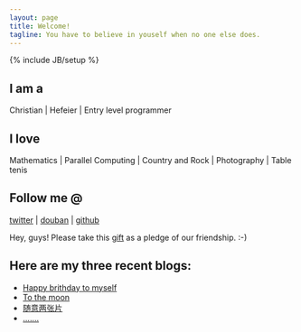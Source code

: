 ```yaml
---
layout: page
title: Welcome!
tagline: You have to believe in youself when no one else does.
---
```

{% include JB/setup %}

## I am a
Christian | Hefeier | Entry level programmer

## I love
Mathematics | Parallel Computing | Country and Rock | Photography | Table tenis

## Follow me @
[twitter](https://twitter.com/ailurus1991) | [douban](http://www.douban.com/people/ailurus1991/) | [github](https://github.com/pandachow)

Hey, guys! Please take this [gift](/assets/files/misc/gift.gif) as a pledge of our friendship. :-)

## Here are my three recent blogs:
* [Happy brithday to myself](http://xiaoxiongmao.me/life/2013/04/11/happy-birthday-to-myself/)
* [To the moon](http://xiaoxiongmao.me/life/2013/02/24/to-the-moon/)
* [随意两张片](http://xiaoxiongmao.me/life/2013/02/01/two-pictures-recall-my-memory/)
* [.......](http://xiaoxiongmao.me/archive.html)